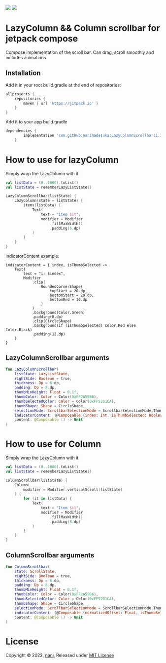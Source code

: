 [![](https://jitpack.io/v/nanihadesuka/LazyColumnScrollbar.svg)](https://jitpack.io/#nanihadesuka/LazyColumnScrollbar)
[![](https://jitpack.io/v/nanihadesuka/LazyColumnScrollbar/month.svg)](https://jitpack.io/#nanihadesuka/LazyColumnScrollbar)

# LazyColumn && Column scrollbar for jetpack compose

Compose implementation of the scroll bar. Can drag, scroll smoothly and includes animations.

## Installation

Add it in your root build.gradle at the end of  repositories:

```groovy
allprojects {
    repositories {
        maven { url 'https://jitpack.io' }
    }
}
```

Add it to your app build.gradle

```groovy
dependencies {
        implementation 'com.github.nanihadesuka:LazyColumnScrollbar:1.3.0'
    }
```

# How to use for lazyColumn

Simply wrap the LazyColumn with it

```kotlin
val listData = (0..1000).toList()
val listState = rememberLazyListState()

LazyColumnScrollbar(listState) {
    LazyColumn(state = listState) {
        items(listData) {
            Text(
                text = "Item $it",
                modifier = Modifier
                    .fillMaxWidth()
                    .padding(6.dp)
            )
        }
    }
}
```

indicatorContent example:
```
indicatorContent = { index, isThumbSelected ->
    Text(
        text = "i: $index",
        Modifier
            .clip(
                RoundedCornerShape(
                    topStart = 20.dp,
                    bottomStart = 20.dp,
                    bottomEnd = 16.dp
                )
            )
            .background(Color.Green)
            .padding(8.dp)
            .clip(CircleShape)
            .background(if (isThumbSelected) Color.Red else Color.Black)
            .padding(12.dp)
    )
}
```

## LazyColumnScrollbar arguments

```kotlin
fun LazyColumnScrollbar(
    listState: LazyListState,
    rightSide: Boolean = true,
    thickness: Dp = 6.dp,
    padding: Dp = 8.dp,
    thumbMinHeight: Float = 0.1f,
    thumbColor: Color = Color(0xFF2A59B6),
    thumbSelectedColor: Color = Color(0xFF5281CA),
    thumbShape: Shape = CircleShape,
    selectionMode: ScrollbarSelectionMode = ScrollbarSelectionMode.Thumb,
    indicatorContent: (@Composable (index: Int, isThumbSelected: Boolean) -> Unit)? = null,
    content: @Composable () -> Unit
)
```

# How to use for Column
Simply wrap the LazyColumn with it

```kotlin
val listData = (0..1000).toList()
val listState = rememberLazyListState()

ColumnScrollbar(listState) {
    Column(
        modifier = Modifier.verticalScroll(listState)
    ) {
        for (it in listData) {
            Text(
                text = "Item $it",
                modifier = Modifier
                    .fillMaxWidth()
                    .padding(8.dp)
            )
        }
    }
}
```

## ColumnScrollbar arguments

```kotlin
fun ColumnScrollbar(
    state: ScrollState,
    rightSide: Boolean = true,
    thickness: Dp = 6.dp,
    padding: Dp = 8.dp,
    thumbMinHeight: Float = 0.1f,
    thumbColor: Color = Color(0xFF2A59B6),
    thumbSelectedColor: Color = Color(0xFF5281CA),
    thumbShape: Shape = CircleShape,
    selectionMode: ScrollbarSelectionMode = ScrollbarSelectionMode.Thumb,
    indicatorContent: (@Composable (normalizedOffset: Float, isThumbSelected: Boolean) -> Unit)? = null,
    content: @Composable () -> Unit
)
```

# License
Copyright © 2022, [nani](https://github.com/nanihadesuka), Released under [MIT License](LICENSE)
